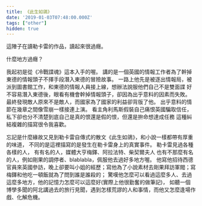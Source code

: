 ```yaml
---
title: 《此生如鴿》
date: '2019-01-03T07:48:00.000Z'
tags: ["other"]
hidden: true
---
```


這陣子在讀勒卡雷的作品，讀起來很過癮。

什麼地方過癮？

我起初是從《冷戰諜魂》這本入手的喔。
講的是一個英國的情報工作者為了幹掉東德的情報頭子不擇手段潛入東德的冒險故事。
一路上他先是被逐出情報局，被派到圖書館工作，和東德的情報人員接上線，想辦法說服他們自己不是雙面諜
好不容易潛入東德後，眼看有機會幹掉情報頭子，卻因為出乎意料的因素而失敗。
最終發現敵人原來不是敵人，而國家為了國家的利益卻背版了他。
出乎意料的情節在幾章之間像雪崩一樣接連上演。
看主角利馬斯假裝自己痛恨英國騙取信任，私下卻也分不清楚到底自己是真的恨還是假的恨，但還是拚命想達成任務
這種糾結複雜的描寫很令我喜歡。

忘記是什麼緣故又見到勒卡雷自傳式的散文《此生如鴿》，和小說一樣都帶有厚重的味道，
不同的是這裡描寫的是發生在勒卡雷身上的真實事件。
勒卡雷見過各種各樣的人，
有有名的人，媒體大亨梅鐸、阿拉法特、柴契爾夫人
也有不那麼有名的人，例如剛果的調停者、blablabla，佩服他去過好多地方喔。
他寫他招待西德官員來英國參訪，晚上卻要叫小姐的經歷；寫他為了小說素材去剛果拜訪軍閥；寫梅鐸和他吃一頓飯就為了問到誰是誰殺的；
驚嘆他怎麼可以看過這麼多人、去過這麼多地方，他的記憶力怎麼可以這麼好(實際上他很勤奮的做筆記)，
如聽一個博學多聞的阿北講過去的旅行見聞，遇到怎樣荒謬的人和事情，而他又怎麼逢場作戲、化解危機。

